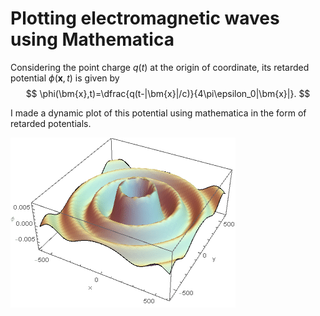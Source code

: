 # Plotting electromagnetic waves using Mathematica
Considering the point charge $q(t)$ at the origin of coordinate, its retarded potential $\phi(\bm{x},t)$ is given by
$$
\phi(\bm{x},t)=\dfrac{q(t-|\bm{x}|/c)}{4\pi\epsilon_0|\bm{x}|}.
$$

I made a dynamic plot of this potential using mathematica in the form of retarded potentials.

![gif](potential_wave.gif)